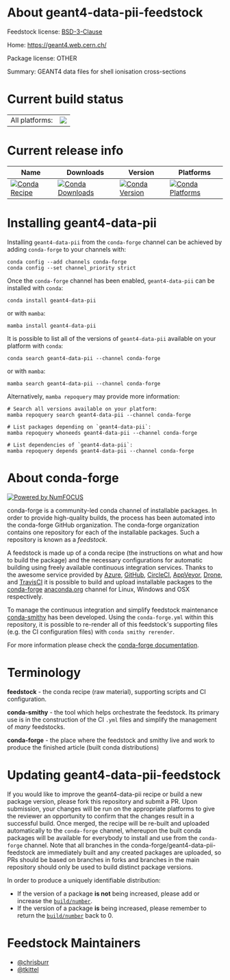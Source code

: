 About geant4-data-pii-feedstock
===============================

Feedstock license: [BSD-3-Clause](https://github.com/conda-forge/geant4-data-pii-feedstock/blob/main/LICENSE.txt)

Home: https://geant4.web.cern.ch/

Package license: OTHER

Summary: GEANT4 data files for shell ionisation cross-sections

Current build status
====================


<table><tr><td>All platforms:</td>
    <td>
      <a href="https://dev.azure.com/conda-forge/feedstock-builds/_build/latest?definitionId=6499&branchName=main">
        <img src="https://dev.azure.com/conda-forge/feedstock-builds/_apis/build/status/geant4-data-pii-feedstock?branchName=main">
      </a>
    </td>
  </tr>
</table>

Current release info
====================

| Name | Downloads | Version | Platforms |
| --- | --- | --- | --- |
| [![Conda Recipe](https://img.shields.io/badge/recipe-geant4--data--pii-green.svg)](https://anaconda.org/conda-forge/geant4-data-pii) | [![Conda Downloads](https://img.shields.io/conda/dn/conda-forge/geant4-data-pii.svg)](https://anaconda.org/conda-forge/geant4-data-pii) | [![Conda Version](https://img.shields.io/conda/vn/conda-forge/geant4-data-pii.svg)](https://anaconda.org/conda-forge/geant4-data-pii) | [![Conda Platforms](https://img.shields.io/conda/pn/conda-forge/geant4-data-pii.svg)](https://anaconda.org/conda-forge/geant4-data-pii) |

Installing geant4-data-pii
==========================

Installing `geant4-data-pii` from the `conda-forge` channel can be achieved by adding `conda-forge` to your channels with:

```
conda config --add channels conda-forge
conda config --set channel_priority strict
```

Once the `conda-forge` channel has been enabled, `geant4-data-pii` can be installed with `conda`:

```
conda install geant4-data-pii
```

or with `mamba`:

```
mamba install geant4-data-pii
```

It is possible to list all of the versions of `geant4-data-pii` available on your platform with `conda`:

```
conda search geant4-data-pii --channel conda-forge
```

or with `mamba`:

```
mamba search geant4-data-pii --channel conda-forge
```

Alternatively, `mamba repoquery` may provide more information:

```
# Search all versions available on your platform:
mamba repoquery search geant4-data-pii --channel conda-forge

# List packages depending on `geant4-data-pii`:
mamba repoquery whoneeds geant4-data-pii --channel conda-forge

# List dependencies of `geant4-data-pii`:
mamba repoquery depends geant4-data-pii --channel conda-forge
```


About conda-forge
=================

[![Powered by
NumFOCUS](https://img.shields.io/badge/powered%20by-NumFOCUS-orange.svg?style=flat&colorA=E1523D&colorB=007D8A)](https://numfocus.org)

conda-forge is a community-led conda channel of installable packages.
In order to provide high-quality builds, the process has been automated into the
conda-forge GitHub organization. The conda-forge organization contains one repository
for each of the installable packages. Such a repository is known as a *feedstock*.

A feedstock is made up of a conda recipe (the instructions on what and how to build
the package) and the necessary configurations for automatic building using freely
available continuous integration services. Thanks to the awesome service provided by
[Azure](https://azure.microsoft.com/en-us/services/devops/), [GitHub](https://github.com/),
[CircleCI](https://circleci.com/), [AppVeyor](https://www.appveyor.com/),
[Drone](https://cloud.drone.io/welcome), and [TravisCI](https://travis-ci.com/)
it is possible to build and upload installable packages to the
[conda-forge](https://anaconda.org/conda-forge) [anaconda.org](https://anaconda.org/)
channel for Linux, Windows and OSX respectively.

To manage the continuous integration and simplify feedstock maintenance
[conda-smithy](https://github.com/conda-forge/conda-smithy) has been developed.
Using the ``conda-forge.yml`` within this repository, it is possible to re-render all of
this feedstock's supporting files (e.g. the CI configuration files) with ``conda smithy rerender``.

For more information please check the [conda-forge documentation](https://conda-forge.org/docs/).

Terminology
===========

**feedstock** - the conda recipe (raw material), supporting scripts and CI configuration.

**conda-smithy** - the tool which helps orchestrate the feedstock.
                   Its primary use is in the construction of the CI ``.yml`` files
                   and simplify the management of *many* feedstocks.

**conda-forge** - the place where the feedstock and smithy live and work to
                  produce the finished article (built conda distributions)


Updating geant4-data-pii-feedstock
==================================

If you would like to improve the geant4-data-pii recipe or build a new
package version, please fork this repository and submit a PR. Upon submission,
your changes will be run on the appropriate platforms to give the reviewer an
opportunity to confirm that the changes result in a successful build. Once
merged, the recipe will be re-built and uploaded automatically to the
`conda-forge` channel, whereupon the built conda packages will be available for
everybody to install and use from the `conda-forge` channel.
Note that all branches in the conda-forge/geant4-data-pii-feedstock are
immediately built and any created packages are uploaded, so PRs should be based
on branches in forks and branches in the main repository should only be used to
build distinct package versions.

In order to produce a uniquely identifiable distribution:
 * If the version of a package **is not** being increased, please add or increase
   the [``build/number``](https://docs.conda.io/projects/conda-build/en/latest/resources/define-metadata.html#build-number-and-string).
 * If the version of a package **is** being increased, please remember to return
   the [``build/number``](https://docs.conda.io/projects/conda-build/en/latest/resources/define-metadata.html#build-number-and-string)
   back to 0.

Feedstock Maintainers
=====================

* [@chrisburr](https://github.com/chrisburr/)
* [@tkittel](https://github.com/tkittel/)

